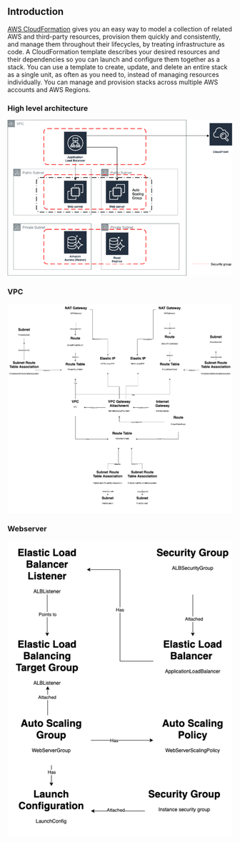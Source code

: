 ## Introduction

[AWS CloudFormation](https://aws.amazon.com/cloudformation/) gives you an easy way to model a collection of related AWS and third-party resources, provision them quickly and consistently, and manage them throughout their lifecycles, by treating infrastructure as code. A CloudFormation template describes your desired resources and their dependencies so you can launch and configure them together as a stack. You can use a template to create, update, and delete an entire stack as a single unit, as often as you need to, instead of managing resources individually. You can manage and provision stacks across multiple AWS accounts and AWS Regions.

### High level architecture

![alt High Level architecture](https://raw.githubusercontent.com/sebastianlzy/draw-io/master/awesomebuilderIII%20-POC.png)

### VPC

![alt High Level architecture](https://raw.githubusercontent.com/sebastianlzy/draw-io/master/awesomebuilderIII%20-VPC%20Cloudformation.png)

### Webserver

![alt Webserver cloudformation](https://github.com/sebastianlzy/draw-io/raw/master/awesomebuilderIII%20-Webserver%20Cloudformation.png)